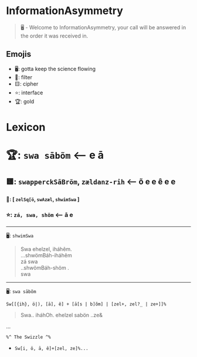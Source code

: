 # InformationAsymmetry
> 🖥️ - Welcome to InformationAsymmetry, your call will be answered in the order it was received in.

## Emojis
* 🖥️: gotta keep the science flowing
* 🌙: filter 
* 🟨: cipher
* ⭐: interface
* 🏆: gold 

# Lexicon

# 🏆:  `swa sābõm` <-- e ā
## 🟨: `swapperckSāBrõm`, `zældanz-rih` <-- õ e e ê e e
#### 🌙: [ `zelSq[ö`, `swAzæl`, `shwimSwa` ]
### ⭐: `zá, swa, shöm` <-- ā e

-----
🖥️: `shwimSwa`
> Swa ehelzel, iháhêm.  
> ...shwömBáh-iháhêm  
> zá swa  
> ..shwömBáh-shöm
> .  
> swa  
-----
🖥️: `swa sābõm`

`Sw[[{ih}, ö|), [ā], ê] + [ā[s | b]õm] | [zel+, zel?_ | ze+]]%`
> Swa.. iháhOh. ehelzel sabön ..ze&

...
``` 
%^ The Swizzle ^%
```
* `Sw[i, ö, ā, ê]+[zel, ze]%... `
